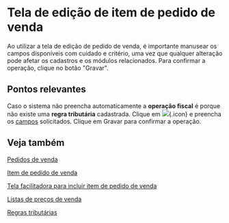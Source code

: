 # Tela de edição de item de pedido de venda

Ao utilizar a tela de edição de pedido de venda, é importante manusear os campos disponíveis com cuidado e critério, uma vez que qualquer alteração pode afetar os cadastros e os módulos relacionados. 
Para confirmar a operação, clique no botão "Gravar".

## Pontos relevantes

Caso o sistema não preencha automaticamente a **operação fiscal** é porque não existe uma **regra tributária** cadastrada. Clique em ![](https://static.zenerp.app.br/icons/taxation/taxationRule.svg){.icon} e preencha os [campos](/taxation/taxationRule-edit) solicitados. Clique em Gravar para confirmar a operação.

## Veja também

[Pedidos de venda](sale)

[Item de pedido de venda](saleItem)

[Tela facilitadora para incluir item de pedido de venda](saleItemOpCreate)

[Listas de preços de venda](priceList)

[Regras tributárias](/taxation/taxationRule)